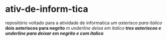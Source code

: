 # ativ-de-inform-tica
repositório  voltado para a atividade de informatica
*um asterisco para italico*
**dois asteriscos para negrito**
_m underline deixa em italico_
***tres asteriscos e underline para deixar em negrito e com italico***

